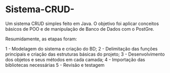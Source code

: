 # Sistema-CRUD-
Um sistema CRUD simples feito em Java. O objetivo foi aplicar conceitos básicos de POO e de manipulação de Banco de Dados com o PostGre.

Resumidamente, as etapas foram:

1 - Modelagem do sistema e criação do BD;
2 - Delimitação das funções principais e criação das estruturas básicas do projeto;
3 - Desenvolvimento dos objetos e seus métodos em cada camada;
4 - Importação das bibliotecas necessárias
5 - Revisão e testagem
